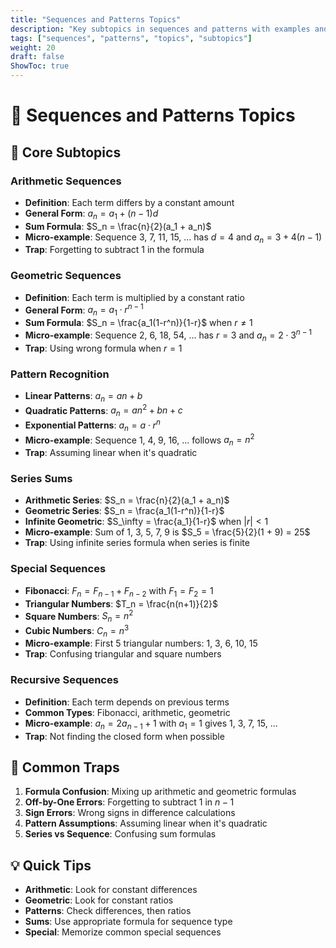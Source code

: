```yaml
---
title: "Sequences and Patterns Topics"
description: "Key subtopics in sequences and patterns with examples and common traps"
tags: ["sequences", "patterns", "topics", "subtopics"]
weight: 20
draft: false
ShowToc: true
---
```


# 🔢 Sequences and Patterns Topics

## 🎯 Core Subtopics

### **Arithmetic Sequences**
- **Definition**: Each term differs by a constant amount
- **General Form**: $a_n = a_1 + (n-1)d$
- **Sum Formula**: $S_n = \frac{n}{2}(a_1 + a_n)$
- **Micro-example**: Sequence 3, 7, 11, 15, ... has $d = 4$ and $a_n = 3 + 4(n-1)$
- **Trap**: Forgetting to subtract 1 in the formula

### **Geometric Sequences**
- **Definition**: Each term is multiplied by a constant ratio
- **General Form**: $a_n = a_1 \cdot r^{n-1}$
- **Sum Formula**: $S_n = \frac{a_1(1-r^n)}{1-r}$ when $r \neq 1$
- **Micro-example**: Sequence 2, 6, 18, 54, ... has $r = 3$ and $a_n = 2 \cdot 3^{n-1}$
- **Trap**: Using wrong formula when $r = 1$

### **Pattern Recognition**
- **Linear Patterns**: $a_n = an + b$
- **Quadratic Patterns**: $a_n = an^2 + bn + c$
- **Exponential Patterns**: $a_n = a \cdot r^n$
- **Micro-example**: Sequence 1, 4, 9, 16, ... follows $a_n = n^2$
- **Trap**: Assuming linear when it's quadratic

### **Series Sums**
- **Arithmetic Series**: $S_n = \frac{n}{2}(a_1 + a_n)$
- **Geometric Series**: $S_n = \frac{a_1(1-r^n)}{1-r}$
- **Infinite Geometric**: $S_\infty = \frac{a_1}{1-r}$ when $|r| < 1$
- **Micro-example**: Sum of 1, 3, 5, 7, 9 is $S_5 = \frac{5}{2}(1 + 9) = 25$
- **Trap**: Using infinite series formula when series is finite

### **Special Sequences**
- **Fibonacci**: $F_n = F_{n-1} + F_{n-2}$ with $F_1 = F_2 = 1$
- **Triangular Numbers**: $T_n = \frac{n(n+1)}{2}$
- **Square Numbers**: $S_n = n^2$
- **Cubic Numbers**: $C_n = n^3$
- **Micro-example**: First 5 triangular numbers: 1, 3, 6, 10, 15
- **Trap**: Confusing triangular and square numbers

### **Recursive Sequences**
- **Definition**: Each term depends on previous terms
- **Common Types**: Fibonacci, arithmetic, geometric
- **Micro-example**: $a_n = 2a_{n-1} + 1$ with $a_1 = 1$ gives 1, 3, 7, 15, ...
- **Trap**: Not finding the closed form when possible

## 🚨 Common Traps

1. **Formula Confusion**: Mixing up arithmetic and geometric formulas
2. **Off-by-One Errors**: Forgetting to subtract 1 in $n-1$
3. **Sign Errors**: Wrong signs in difference calculations
4. **Pattern Assumptions**: Assuming linear when it's quadratic
5. **Series vs Sequence**: Confusing sum formulas

## 💡 Quick Tips

- **Arithmetic**: Look for constant differences
- **Geometric**: Look for constant ratios
- **Patterns**: Check differences, then ratios
- **Sums**: Use appropriate formula for sequence type
- **Special**: Memorize common special sequences
